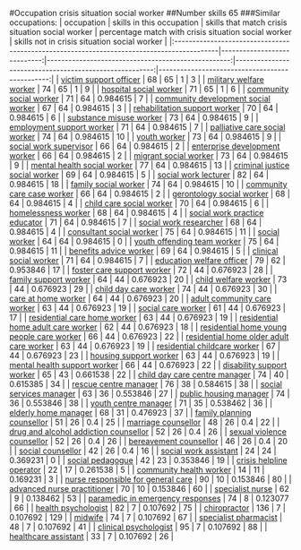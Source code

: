 #Occupation crisis situation social worker
##Number skills 65
###Similar occupations:
| occupation                                                                                |   skills in this occupation |   skills that match crisis situation social worker |   percentage match with crisis situation social worker |   skills not in crisis situation social worker |
|:------------------------------------------------------------------------------------------|----------------------------:|---------------------------------------------------:|-------------------------------------------------------:|-----------------------------------------------:|
| [victim support officer](victim_support_officer.md)                                       |                          68 |                                                 65 |                                               1        |                                              3 |
| [military welfare worker](military_welfare_worker.md)                                     |                          74 |                                                 65 |                                               1        |                                              9 |
| [hospital social worker](hospital_social_worker.md)                                       |                          71 |                                                 65 |                                               1        |                                              6 |
| [community social worker](community_social_worker.md)                                     |                          71 |                                                 64 |                                               0.984615 |                                              7 |
| [community development social worker](community_development_social_worker.md)             |                          67 |                                                 64 |                                               0.984615 |                                              3 |
| [rehabilitation support worker](rehabilitation_support_worker.md)                         |                          70 |                                                 64 |                                               0.984615 |                                              6 |
| [substance misuse worker](substance_misuse_worker.md)                                     |                          73 |                                                 64 |                                               0.984615 |                                              9 |
| [employment support worker](employment_support_worker.md)                                 |                          71 |                                                 64 |                                               0.984615 |                                              7 |
| [palliative care social worker](palliative_care_social_worker.md)                         |                          74 |                                                 64 |                                               0.984615 |                                             10 |
| [youth worker](youth_worker.md)                                                           |                          73 |                                                 64 |                                               0.984615 |                                              9 |
| [social work supervisor](social_work_supervisor.md)                                       |                          66 |                                                 64 |                                               0.984615 |                                              2 |
| [enterprise development worker](enterprise_development_worker.md)                         |                          66 |                                                 64 |                                               0.984615 |                                              2 |
| [migrant social worker](migrant_social_worker.md)                                         |                          73 |                                                 64 |                                               0.984615 |                                              9 |
| [mental health social worker](mental_health_social_worker.md)                             |                          77 |                                                 64 |                                               0.984615 |                                             13 |
| [criminal justice social worker](criminal_justice_social_worker.md)                       |                          69 |                                                 64 |                                               0.984615 |                                              5 |
| [social work lecturer](social_work_lecturer.md)                                           |                          82 |                                                 64 |                                               0.984615 |                                             18 |
| [family social worker](family_social_worker.md)                                           |                          74 |                                                 64 |                                               0.984615 |                                             10 |
| [community care case worker](community_care_case_worker.md)                               |                          66 |                                                 64 |                                               0.984615 |                                              2 |
| [gerontology social worker](gerontology_social_worker.md)                                 |                          68 |                                                 64 |                                               0.984615 |                                              4 |
| [child care social worker](child_care_social_worker.md)                                   |                          70 |                                                 64 |                                               0.984615 |                                              6 |
| [homelessness worker](homelessness_worker.md)                                             |                          68 |                                                 64 |                                               0.984615 |                                              4 |
| [social work practice educator](social_work_practice_educator.md)                         |                          71 |                                                 64 |                                               0.984615 |                                              7 |
| [social work researcher](social_work_researcher.md)                                       |                          68 |                                                 64 |                                               0.984615 |                                              4 |
| [consultant social worker](consultant_social_worker.md)                                   |                          75 |                                                 64 |                                               0.984615 |                                             11 |
| [social worker](social_worker.md)                                                         |                          64 |                                                 64 |                                               0.984615 |                                              0 |
| [youth offending team worker](youth_offending_team_worker.md)                             |                          75 |                                                 64 |                                               0.984615 |                                             11 |
| [benefits advice worker](benefits_advice_worker.md)                                       |                          69 |                                                 64 |                                               0.984615 |                                              5 |
| [clinical social worker](clinical_social_worker.md)                                       |                          71 |                                                 64 |                                               0.984615 |                                              7 |
| [education welfare officer](education_welfare_officer.md)                                 |                          79 |                                                 62 |                                               0.953846 |                                             17 |
| [foster care support worker](foster_care_support_worker.md)                               |                          72 |                                                 44 |                                               0.676923 |                                             28 |
| [family support worker](family_support_worker.md)                                         |                          64 |                                                 44 |                                               0.676923 |                                             20 |
| [child welfare worker](child_welfare_worker.md)                                           |                          73 |                                                 44 |                                               0.676923 |                                             29 |
| [child day care worker](child_day_care_worker.md)                                         |                          74 |                                                 44 |                                               0.676923 |                                             30 |
| [care at home worker](care_at_home_worker.md)                                             |                          64 |                                                 44 |                                               0.676923 |                                             20 |
| [adult community care worker](adult_community_care_worker.md)                             |                          63 |                                                 44 |                                               0.676923 |                                             19 |
| [social care worker](social_care_worker.md)                                               |                          61 |                                                 44 |                                               0.676923 |                                             17 |
| [residential care home worker](residential_care_home_worker.md)                           |                          63 |                                                 44 |                                               0.676923 |                                             19 |
| [residential home adult care worker](residential_home_adult_care_worker.md)               |                          62 |                                                 44 |                                               0.676923 |                                             18 |
| [residential home young people care worker](residential_home_young_people_care_worker.md) |                          66 |                                                 44 |                                               0.676923 |                                             22 |
| [residential home older adult care worker](residential_home_older_adult_care_worker.md)   |                          63 |                                                 44 |                                               0.676923 |                                             19 |
| [residential childcare worker](residential_childcare_worker.md)                           |                          67 |                                                 44 |                                               0.676923 |                                             23 |
| [housing support worker](housing_support_worker.md)                                       |                          63 |                                                 44 |                                               0.676923 |                                             19 |
| [mental health support worker](mental_health_support_worker.md)                           |                          66 |                                                 44 |                                               0.676923 |                                             22 |
| [disability support worker](disability_support_worker.md)                                 |                          65 |                                                 43 |                                               0.661538 |                                             22 |
| [child day care centre manager](child_day_care_centre_manager.md)                         |                          74 |                                                 40 |                                               0.615385 |                                             34 |
| [rescue centre manager](rescue_centre_manager.md)                                         |                          76 |                                                 38 |                                               0.584615 |                                             38 |
| [social services manager](social_services_manager.md)                                     |                          63 |                                                 36 |                                               0.553846 |                                             27 |
| [public housing manager](public_housing_manager.md)                                       |                          74 |                                                 36 |                                               0.553846 |                                             38 |
| [youth centre manager](youth_centre_manager.md)                                           |                          71 |                                                 35 |                                               0.538462 |                                             36 |
| [elderly home manager](elderly_home_manager.md)                                           |                          68 |                                                 31 |                                               0.476923 |                                             37 |
| [family planning counsellor](family_planning_counsellor.md)                               |                          51 |                                                 26 |                                               0.4      |                                             25 |
| [marriage counsellor](marriage_counsellor.md)                                             |                          48 |                                                 26 |                                               0.4      |                                             22 |
| [drug and alcohol addiction counsellor](drug_and_alcohol_addiction_counsellor.md)         |                          52 |                                                 26 |                                               0.4      |                                             26 |
| [sexual violence counsellor](sexual_violence_counsellor.md)                               |                          52 |                                                 26 |                                               0.4      |                                             26 |
| [bereavement counsellor](bereavement_counsellor.md)                                       |                          46 |                                                 26 |                                               0.4      |                                             20 |
| [social counsellor](social_counsellor.md)                                                 |                          42 |                                                 26 |                                               0.4      |                                             16 |
| [social work assistant](social_work_assistant.md)                                         |                          24 |                                                 24 |                                               0.369231 |                                              0 |
| [social pedagogue](social_pedagogue.md)                                                   |                          42 |                                                 23 |                                               0.353846 |                                             19 |
| [crisis helpline operator](crisis_helpline_operator.md)                                   |                          22 |                                                 17 |                                               0.261538 |                                              5 |
| [community health worker](community_health_worker.md)                                     |                          14 |                                                 11 |                                               0.169231 |                                              3 |
| [nurse responsible for general care](nurse_responsible_for_general_care.md)               |                          90 |                                                 10 |                                               0.153846 |                                             80 |
| [advanced nurse practitioner](advanced_nurse_practitioner.md)                             |                          70 |                                                 10 |                                               0.153846 |                                             60 |
| [specialist nurse](specialist_nurse.md)                                                   |                          62 |                                                  9 |                                               0.138462 |                                             53 |
| [paramedic in emergency responses](paramedic_in_emergency_responses.md)                   |                          74 |                                                  8 |                                               0.123077 |                                             66 |
| [health psychologist](health_psychologist.md)                                             |                          82 |                                                  7 |                                               0.107692 |                                             75 |
| [chiropractor](chiropractor.md)                                                           |                         136 |                                                  7 |                                               0.107692 |                                            129 |
| [midwife](midwife.md)                                                                     |                          74 |                                                  7 |                                               0.107692 |                                             67 |
| [specialist pharmacist](specialist_pharmacist.md)                                         |                          48 |                                                  7 |                                               0.107692 |                                             41 |
| [clinical psychologist](clinical_psychologist.md)                                         |                          95 |                                                  7 |                                               0.107692 |                                             88 |
| [healthcare assistant](healthcare_assistant.md)                                           |                          33 |                                                  7 |                                               0.107692 |                                             26 |
